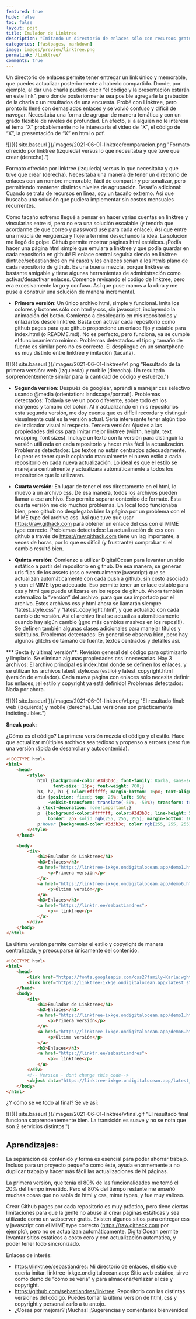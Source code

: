 ```yaml
---
featured: true
hide: false
toc: false
layout: post
title: Emulador de Linktree
description: "Imitando un directorio de enlaces sólo con recursos gratuitos"
categories: [fastpages, markdown]
image: images/preview/linktree.png
permalink: /linktree/
comments: true
---
```


Un directorio de enlaces permite tener entregar un link único y memorable, que puedes actualizar posteriormente a haberlo compartido. Donde, por ejemplo, al dar una charla pudiera decir “el código y la presentación estarán en este link”, pero donde posteriormente sea posible agregarle la grabación de la charla o un resultados de una encuesta. Probé con Linktree, pero pronto lo llené con demasiados enlaces y se volvió confuso y difícil de navegar. Necesitaba una forma de agrupar de manera temática y con un grado flexible de niveles de profundad. En efecto, si a alguien no le interesa el tema “X” probablemente no le interesaría el video de “X”, el código de “X”, la presentación de “X” en html o pdf.

![]({{ site.baseurl }}/images/2021-06-01-linktree/comparacion.png "Formato ofrecido por linktree (izquieda) versus lo que necesitaba y que tuve que crear (derecha).")

Formato ofrecido por linktree (izquieda) versus lo que necesitaba y que tuve que crear (derecha).
Necesitaba una manera de tener un directorio de enlaces con un nombre memorable, fácil de compartir y personalizar, pero permitiendo mantener distintos niveles de agrupación. Desafío adicional: Cuando se trata de recursos en línea, soy un tacaño extremo. Así que buscaba una solución que pudiera implementar sin costos mensuales recurrentes.

Como tacaño extremo llegué a pensar en hacer varias cuentas en linktree y vincularlas entre sí, pero no era una solución escalable (y tendría que acordarme de que correo y password usé para cada enlace). Así que entre una mezcla de vergüenza y flojera terminé desechando la idea. La solución me llegó de golpe. Github permite mostrar páginas html estáticas. ¡Podía hacer una página html simple que emulara a linktree y que podía guardar en cada repositorio en github! El enlace central seguiría siendo en linktree (lintr.ee/sebastiandres en mi caso) y los enlaces serían a los htmls plano de cada repositorio de github. Es una buena mezcla, porque linktree es bastante amigable y tiene algunas herramientas de administración como activar/desactivar enlaces. Comencé revisando el código de linktree, pero era excesivamente largo y confuso. Así que puse manos a la obra y me puse a construir una solución de manera incremental.

* **Primera versión**: Un único archivo html, simple y funcional. Imita los colores y botones sólo con html y css, sin javascript, incluyendo la animación del botón. Comienzo a desplegarlo en mis repositorios y enlazarlos desde linktree. Basta con activar cada repositorio como github pages para que github proporcione un enlace fijo y estable para index.html (o README.md). No es perfecto, pero funciona, ya se cumple el funcionamiento mínimo. Problemas detectados: el tipo y tamaño de fuente es similar pero no es correcto. El despliegue en un smartphone es muy distinto entre linktree y imitación (tacaña).

![]({{ site.baseurl }}/images/2021-06-01-linktree/v1.png "Resultado de la primera versión: web (izquierda) y mobile (derecha). Un resultado sorprendentemente similar para la cantidad de código y esfuerzo.")

* **Segunda versión**: Después de googlear, aprendí a manejar css selectivo usando @media (orientation: landscape/portrait). Problemas detectados: Todavía se ve un poco diferente, sobre todo en los márgenes y tamaño del botón. Al ir actualizando en mis repositorios esta segunda versión, me doy cuenta que es difícil recordar y distinguir visualmente cuál es la versión actual. Sería interesante tener algún tipo de indicador visual al respecto.
Tercera versión: Ajustes a las propiedades del css para imitar mejor linktree (width, height, text wrapping, font sizes). Incluye un texto con la versión para distinguir la versión utilizada en cada repositorio y hacer más fácil la actualización. Problemas detectados: Los textos no están centrados adecuadamente. Lo peor es tener que ir copiando manualmente el nuevo estilo a cada repositorio en cada nueva actualización. Lo ideal es que el estilo se manejara centralmente y actualizara automáticamente a todos los repositorios que lo utilizaran.

* **Cuarta versión**: En lugar de tener el css directamente en el html, lo muevo a un archivo css. De esa manera, todos los archivos pueden llamar a ese archivo. Eso permite separar contenido de formato. Esta cuarta versión me dio muchos problemas. En local todo funcionaba bien, pero github no desplegaba bien la página por un problema con el MIME type del archivo css. Así que tuve que usar https://raw.githack.com para obtener un enlace del css con el MIME type correcto. Problemas detectados: La actualización de css con github a través de https://raw.githack.com tiene un lag importante, a veces de horas, por lo que es difícil (y frustrante) comprobar si el cambio resultó bien.

* **Quinta versión**: Comienzo a utilizar DigitalOcean para levantar un sitio estático a partir del repositorio en github. De esa manera, se generan urls fijas de los assets (css o eventualmente javascript) que se actualizan automáticamente con cada push a github, sin costo asociado y con el MIME type adecuado. Eso permite tener un enlace estable para css y html que puede utilizarse en los repos de github. Ahora también externalizo la “versión” del archivo, para que sea importado por el archivo. Estos archivos css y html ahora se llamarán siempre “latest_style.css” y “latest_copyright.html”, y que actualizo con cada cambio de versión. Así el archivo final se actualiza automáticamente cuando hay algún cambio (¡¡¡no más cambios masivos en los repos!!!). Se definen también algunas clases adicionales para manejar títulos y subtítulos. Problemas detectados: En general se observa bien, pero hay algunos glitchs de tamaño de fuente, textos centrados y detalles así.

*** Sexta (y última) versión**: Revisión general del código para optimizarlo y limpiarlo. Se eliminan algunas propiedades css innecesarias. Hay 3 archivos: El archivo principal es index.html donde se definen los enlaces, y se utilizan los archivos latest_style.css (estilo) y latest_copyright.html (versión de emulador). Cada nueva página con enlaces sólo necesita definir los enlaces, ¡el estilo y copyright ya está definido! Problemas detectados: Nada por ahora.

![]({{ site.baseurl }}/images/2021-06-01-linktree/vf.png "El resultado final: web (izquierda) y mobile (derecha). Las versiones son prácticamente indistinguibles.")

**Sneak peak:**

¿Cómo es el código? La primera versión mezcla el código y el estilo. Hace que actualizar múltiples archivos sea tedioso y propenso a errores (pero fue una versión rápida de desarrollar y autocontenida).

```html
<!DOCTYPE html>
<html>
    <head>
        <style>
            html {background-color:#3d3b3c; font-family: Karla, sans-serif; 
                  font-size: 16px; font-weight: 700;}
            h3, h2, h1 { color:#ffffff; margin-bottom: 16px; text-align: center;}
            div {position: fixed; top: 25%; left: 50%; 
                -webkit-transform: translate(-50%, -50%); transform: translate(-50%, -50%);}
            a {text-decoration: none!important;}
            p  {background-color:#ffffff; color:#3d3b3c; line-height: 56px; width: 676px;
                border: 2px solid rgb(255, 255, 255); margin-bottom: 16px; text-align: center;}
            p:hover {background-color:#3d3b3c; color:rgb(255, 255, 255);}
        </style>
    </head>

    <body>
        <div>
            <h1>Emulador de Linktree</h1>
            <h3>Enlaces</h3>
            <a href="https://linktree-ixkge.ondigitalocean.app/demo1.html" target="_blank">
                <p>Primera versión</p>
            </a>
            <a href="https://linktree-ixkge.ondigitalocean.app/demo6.html" target="_blank">
                <p>Última versión</p>
            </a>
            <h3>Enlaces</h3>
            <a href="https://linktr.ee/sebastiandres">
                <p>⇦ linktree</p>
            </a>
        </div>
    </body>
</html>
```


La última versión permite cambiar el estilo y copyright de manera centralizada, y preocuparse únicamente del contenido.

```html
<!DOCTYPE html>
<html>
    <head>
        <link href="https://fonts.googleapis.com/css2?family=Karla:wght@300;400;600;700&amp;display=swap" rel="stylesheet">
        <link href="https://linktree-ixkge.ondigitalocean.app/latest_style.css" rel="stylesheet"> 
    </head>
    <body>
        <div>
            <h1>Emulador de Linktree</h1>
            <h3>Enlaces</h3>
            <a href="https://linktree-ixkge.ondigitalocean.app/demo1.html" target="_blank">
                <p>Primera versión</p>
            </a>
            <a href="https://linktree-ixkge.ondigitalocean.app/demo6.html" target="_blank">
                <p>Última versión</p>
            </a>
            <h3>Enlaces</h3>
            <a href="https://linktr.ee/sebastiandres">
                <p>⇦ linktree</p>
            </a>
        </div>
        <!-- Version - dont change this code-->       
        <object data="https://linktree-ixkge.ondigitalocean.app/latest_copyright.html" width=100%></object>
    </body>
</html>
```

¿Y cómo se ve todo al final?
Se ve así:


![]({{ site.baseurl }}/images/2021-06-01-linktree/vfinal.gif "El resultado final funciona sorprendentemente bien. La transición es suave y no se nota que son 2 servicios distintos.")


## Aprendizajes:

La separación de contenido y forma es esencial para poder ahorrar trabajo. Incluso para un proyecto pequeño como éste, ayuda enormemente a no duplicar trabajo y hacer más fácil las actualizaciones de N páginas.

La primera versión, que tenía el 80% de las funcionalidades me tomó el 20% del tiempo invertido. Pero el 80% del tiempo restante me enseñó muchas cosas que no sabía de html y css, mime types, y fue muy valioso.

Crear Github pages por cada repositorio es muy práctico, pero tiene ciertas limitaciones para que la gente no abuse al crear páginas estáticas y sea utilizado como un webserver gratis. Existen algunos sitios para entregar css y javascript con el MIME type correcto (https://raw.githack.com por ejemplo), pero no se actualizan automáticamente. DigitalOcean permite levantar sitios estáticos a costo cero y con actualización automática, y poder tener todo sincronizado.

Enlaces de interés:
* https://linktr.ee/sebastiandres: Mi directorio de enlaces, el sitio que quería imitar.
linktree-ixkge.ondigitalocean.app: Sitio web estático, sirve como demo de “cómo se vería” y para almacenar/enlazar el css y copyright.
* https://github.com/sebastiandres/linktree: Repositorio con las distintas versiones del código. Puedes tomar la última versión de html, css y copyright y personalizarlo a tu antojo.
* ¿Cosas por mejorar? ¡Muchas! ¡Sugerencias y comentarios bienvenidos!
